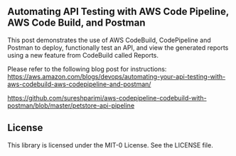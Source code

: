 ## Automating API Testing with AWS Code Pipeline, AWS Code Build, and Postman

This post demonstrates the use of AWS CodeBuild, CodePipeline and Postman to deploy, 
functionally test an API, and view the generated reports using a new feature from 
CodeBuild called Reports. 

Please refer to the following blog post for instructions: https://aws.amazon.com/blogs/devops/automating-your-api-testing-with-aws-codebuild-aws-codepipeline-and-postman/

https://github.com/sureshparimi/aws-codepipeline-codebuild-with-postman/blob/master/petstore-api-pipeline

## License

This library is licensed under the MIT-0 License. See the LICENSE file.

